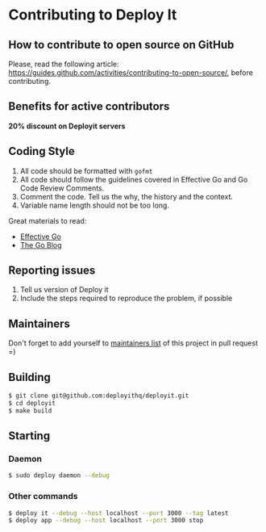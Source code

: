 # Contributing to Deploy It

## How to contribute to open source on GitHub

Please, read the following article: https://guides.github.com/activities/contributing-to-open-source/, before contributing.

## Benefits for active contributors

**20% discount on Deployit servers**

## Coding Style

1. All code should be formatted with `gofmt`
2. All code should follow the guidelines covered in Effective Go and Go Code Review Comments.
3. Comment the code. Tell us the why, the history and the context.
4. Variable name length should not be too long.

Great materials to read:
* [Effective Go](https://golang.org/doc/effective_go.html)
* [The Go Blog](https://blog.golang.org)

## Reporting issues

1. Tell us version of Deploy it
2. Include the steps required to reproduce the problem, if possible

## Maintainers

Don't forget to add yourself to [maintainers list](https://github.com/deployithq/deployit/blob/master/CONTRIBUTING.md) of this project in pull request =)

## Building

```bash
$ git clone git@github.com:deployithq/deployit.git
$ cd deployit
$ make build
```

## Starting

### Daemon

```bash
$ sudo deploy daemon --debug
```

### Other commands

```bash
$ deploy it --debug --host localhost --port 3000 --tag latest
$ deploy app --debug --host localhost --port 3000 stop
```


